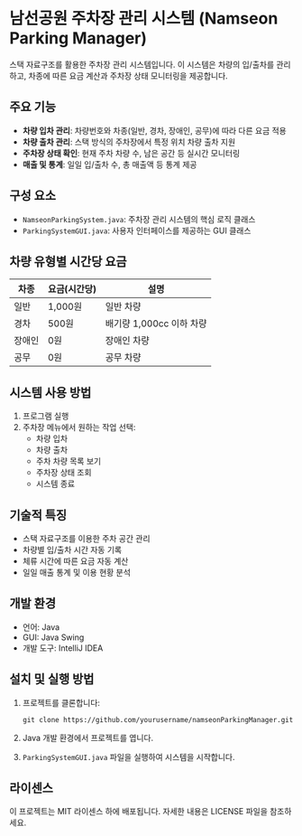 # 남선공원 주차장 관리 시스템 (Namseon Parking Manager)

스택 자료구조를 활용한 주차장 관리 시스템입니다. 이 시스템은 차량의 입/출차를 관리하고, 차종에 따른 요금 계산과 주차장 상태 모니터링을 제공합니다.

## 주요 기능

- **차량 입차 관리**: 차량번호와 차종(일반, 경차, 장애인, 공무)에 따라 다른 요금 적용
- **차량 출차 관리**: 스택 방식의 주차장에서 특정 위치 차량 출차 지원
- **주차장 상태 확인**: 현재 주차 차량 수, 남은 공간 등 실시간 모니터링
- **매출 및 통계**: 일일 입/출차 수, 총 매출액 등 통계 제공

## 구성 요소

- `NamseonParkingSystem.java`: 주차장 관리 시스템의 핵심 로직 클래스
- `ParkingSystemGUI.java`: 사용자 인터페이스를 제공하는 GUI 클래스

## 차량 유형별 시간당 요금

| 차종 | 요금(시간당) | 설명 |
|------|------------|------|
| 일반 | 1,000원 | 일반 차량 |
| 경차 | 500원 | 배기량 1,000cc 이하 차량 |
| 장애인 | 0원 | 장애인 차량 |
| 공무 | 0원 | 공무 차량 |

## 시스템 사용 방법

1. 프로그램 실행
2. 주차장 메뉴에서 원하는 작업 선택:
   - 차량 입차
   - 차량 출차
   - 주차 차량 목록 보기
   - 주차장 상태 조회
   - 시스템 종료

## 기술적 특징

- 스택 자료구조를 이용한 주차 공간 관리
- 차량별 입/출차 시간 자동 기록
- 체류 시간에 따른 요금 자동 계산
- 일일 매출 통계 및 이용 현황 분석

## 개발 환경

- 언어: Java
- GUI: Java Swing
- 개발 도구: IntelliJ IDEA

## 설치 및 실행 방법

1. 프로젝트를 클론합니다:
   ```
   git clone https://github.com/yourusername/namseonParkingManager.git
   ```

2. Java 개발 환경에서 프로젝트를 엽니다.

3. `ParkingSystemGUI.java` 파일을 실행하여 시스템을 시작합니다.

## 라이센스

이 프로젝트는 MIT 라이센스 하에 배포됩니다. 자세한 내용은 LICENSE 파일을 참조하세요.